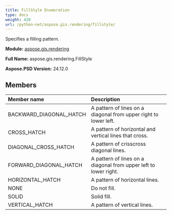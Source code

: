 ```yaml
---
title: FillStyle Enumeration
type: docs
weight: 420
url: /python-net/aspose.gis.rendering/fillstyle/
---
```


Specifies a filling pattern.

**Module:** [aspose.gis.rendering](/psd/python-net/aspose.gis.rendering/)

**Full Name:** aspose.gis.rendering.FillStyle

**Aspose.PSD Version:** 24.12.0

## **Members**
| **Member name** | **Description** |
| :- | :- |
| BACKWARD_DIAGONAL_HATCH | A pattern of lines on a diagonal from upper right to lower left. |
| CROSS_HATCH | A pattern of horizontal and vertical lines that cross. |
| DIAGONAL_CROSS_HATCH | A pattern of crisscross diagonal lines. |
| FORWARD_DIAGONAL_HATCH | A pattern of lines on a diagonal from upper left to lower right. |
| HORIZONTAL_HATCH | A pattern of horizontal lines. |
| NONE | Do not fill. |
| SOLID | Solid fill. |
| VERTICAL_HATCH | A pattern of vertical lines. |

